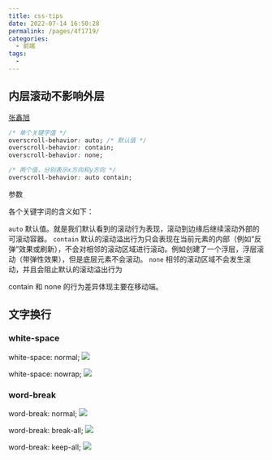 ```yaml
---
title: css-tips
date: 2022-07-14 16:50:28
permalink: /pages/4f1719/
categories:
  - 前端
tags:
  -
---
```


## 内层滚动不影响外层

[张鑫旭](https://www.zhangxinxu.com/wordpress/2020/01/css-overscroll-behavior/)

```css
/* 单个关键字值 */
overscroll-behavior: auto; /* 默认值 */
overscroll-behavior: contain;
overscroll-behavior: none;

/* 两个值，分别表示x方向和y方向 */
overscroll-behavior: auto contain;
```

参数

各个关键字词的含义如下：

`auto` 默认值。就是我们默认看到的滚动行为表现，滚动到边缘后继续滚动外部的可滚动容器。
`contain` 默认的滚动溢出行为只会表现在当前元素的内部（例如“反弹”效果或刷新），不会对相邻的滚动区域进行滚动。例如创建了一个浮层，浮层滚动（带弹性效果），但是底层元素不会滚动。
`none` 相邻的滚动区域不会发生滚动，并且会阻止默认的滚动溢出行为

contain 和 none 的行为差异体现主要在移动端。

## 文字换行

### white-space

white-space: normal;
![](https://qiniu.espe.work/blog/20220714165006.png)

white-space: nowrap;
![](https://qiniu.espe.work/blog/20220714165145.png)

### word-break

word-break: normal;
![](https://qiniu.espe.work/blog/20220714165310.png)

word-break: break-all;
![](https://qiniu.espe.work/blog/20220714165335.png)

word-break: keep-all;
![](https://qiniu.espe.work/blog/20220714165408.png)
